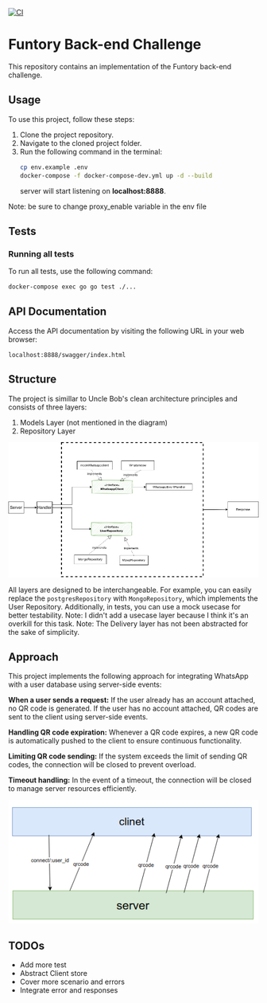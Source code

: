 [![CI](https://github.com/matinkhosravani/funtory-challenge/actions/workflows/main.yml/badge.svg?branch=master)](https://github.com/matinkhosravani/digi_express_challenge/actions/workflows/main.yml)

# Funtory Back-end Challenge

This repository contains an implementation of the Funtory back-end challenge.

## Usage
To use this project, follow these steps:

1. Clone the project repository.
2. Navigate to the cloned project folder.
3. Run the following command in the terminal:
   ```bash
   cp env.example .env
   docker-compose -f docker-compose-dev.yml up -d --build 
   ```
   server will start listening on **localhost:8888**.

Note: be sure to change proxy_enable variable in the env file

## Tests
### Running all tests
To run all tests, use the following command:
```bash
docker-compose exec go go test ./...
```

## API Documentation
Access the API documentation by visiting the following URL in your web browser:
```
localhost:8888/swagger/index.html
```

## Structure
The project is simillar to Uncle Bob's clean architecture principles and consists of three layers:

1. Models Layer (not mentioned in the diagram)
2. Repository Layer

![structure](structure.png "structure")

All layers are designed to be interchangeable. For example, you can easily replace the `postgresRepository` with `MongoRepository`, which implements the User Repository. Additionally, in tests, you can use a mock usecase for better testability.
Note: I didn't add a usecase layer because I think it's an overkill for this task.
Note: The Delivery layer has not been abstracted for the sake of simplicity.

## Approach
This project implements the following approach for integrating WhatsApp with a user database using server-side events:

**When a user sends a request:**
If the user already has an account attached, no QR code is generated.
If the user has no account attached, QR codes are sent to the client using server-side events.

**Handling QR code expiration:**
Whenever a QR code expires, a new QR code is automatically pushed to the client to ensure continuous functionality.

**Limiting QR code sending:**
If the system exceeds the limit of sending QR codes, the connection will be closed to prevent overload.

**Timeout handling:**
In the event of a timeout, the connection will be closed to manage server resources efficiently.

![img.png](img.png)

## TODOs
* Add more test
* Abstract Client store
* Cover more scenario and errors
* Integrate error and responses
